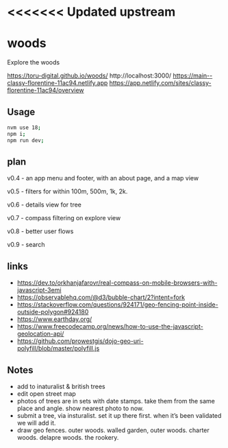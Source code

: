 # <<<<<<< Updated upstream

# woods

Explore the woods

https://toru-digital.github.io/woods/
http://localhost:3000/
https://main--classy-florentine-11ac94.netlify.app
https://app.netlify.com/sites/classy-florentine-11ac94/overview

## Usage

```bash
nvm use 18;
npm i;
npm run dev;
```

## plan

v0.4 - an app menu and footer, with an about page, and a map view

v0.5 - filters for within 100m, 500m, 1k, 2k.

v0.6 - details view for tree

v0.7 - compass filtering on explore view

v0.8 - better user flows

v0.9 - search

## links

- https://dev.to/orkhanjafarovr/real-compass-on-mobile-browsers-with-javascript-3emi
- https://observablehq.com/@d3/bubble-chart/2?intent=fork
- https://stackoverflow.com/questions/924171/geo-fencing-point-inside-outside-polygon#924180
- https://www.earthday.org/
- https://www.freecodecamp.org/news/how-to-use-the-javascript-geolocation-api/
- https://github.com/prowestgis/dojo-geo-uri-polyfill/blob/master/polyfill.js

## Notes

- add to inaturalist & british trees
- edit open street map
- photos of trees are in sets with date stamps. take them from the same place and angle. show nearest photo to now.
- submit a tree, via insturalist. set it up there first. when it’s been validated we will add it.
- draw geo fences. outer woods. walled garden, outer woods. charter woods. delapre woods. the rookery.
